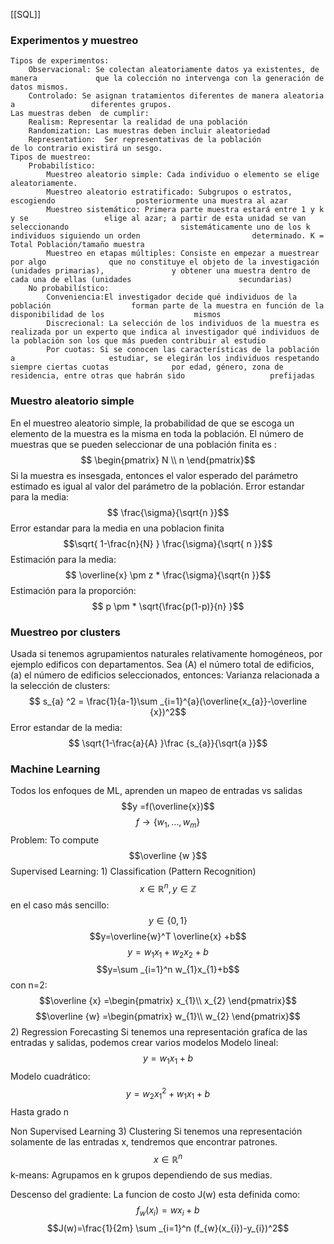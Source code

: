 [[SQL]]

### Experimentos y muestreo
	Tipos de experimentos:
		Observacional: Se colectan aleatoriamente datos ya existentes, de manera             que la colección no intervenga con la generación de datos mismos.
		Controlado: Se asignan tratamientos diferentes de manera aleatoria a                 diferentes grupos.
	Las muestras deben  de cumplir:
		Realism: Representar la realidad de una población 
		Randomization: Las muestras deben incluir aleatoriedad
		Representation:  Ser representativas de la población
	de lo contrario existirá un sesgo.
	Tipos de muestreo:
		Probabilístico:
			Muestreo aleatorio simple: Cada individuo o elemento se elige                       aleatoriamente.
			Muestreo aleatorio estratificado: Subgrupos o estratos, escogiendo                  posteriormente una muestra al azar
			Muestreo sistemático: Primera parte muestra estará entre 1 y k y se                 elige al azar; a partir de esta unidad se van seleccionando                         sistemáticamente uno de los k individuos siguiendo un orden                         determinado. K = Total Población/tamaño muestra
			Muestreo en etapas múltiples: Consiste en empezar a muestrear por algo              que no constituye el objeto de la investigación (unidades primarias),               y obtener una muestra dentro de cada una de ellas (unidades                        secundarias)
		No probabilístico:
			Conveniencia:El investigador decide qué individuos de la población                  forman parte de la muestra en función de la disponibilidad de los                    mismos
			Discrecional: La selección de los individuos de la muestra es                       realizada por un experto que indica al investigador qué individuos de               la población son los que más pueden contribuir al estudio
			Por cuotas: Si se conocen las características de la población a                     estudiar, se elegirán los individuos respetando siempre ciertas cuotas              por edad, género, zona de residencia, entre otras que habrán sido                   prefijadas
### Muestro aleatorio simple
En el muestreo aleatorio simple, la probabilidad de que se escoga un elemento de la muestra es la misma en toda la población. El número de muestras que se pueden seleccionar de una población finita es :
$$ \begin{pmatrix}   N \\ n \end{pmatrix}$$
Si la muestra es insesgada, entonces el valor esperado del parámetro estimado es igual al valor del parámetro de la población.
	Error estandar para la media:$$ \frac{\sigma}{\sqrt{n  }}$$Error estandar para la media en una poblacion finita
$$\sqrt{ 1-\frac{n}{N} } \frac{\sigma}{\sqrt{ n }}$$
	Estimación para la media: $$ \overline{x} \pm z * \frac{\sigma}{\sqrt{n  }}$$
	Estimación para la proporción: $$ p \pm * \sqrt{\frac{p(1-p)}{n}  }$$
### Muestreo por clusters
Usada si tenemos agrupamientos  naturales relativamente homogéneos, por ejemplo edificos con departamentos.
Sea (A) el número total de edificios, (a) el número de edificios seleccionados, entonces:
	Varianza relacionada a la selección de clusters:
	$$ s_{a} ^2 = \frac{1}{a-1}\sum _{i=1}^{a}(\overline{x_{a}}-\overline {x})^2$$
	Error estandar de la media:
	$$ \sqrt{1-\frac{a}{A}  }\frac {s_{a}}{\sqrt{a  }}$$






### Machine Learning
Todos los enfoques de ML, aprenden un mapeo de entradas vs salidas
$$y =f(\overline{x})$$
$$f \rightarrow \{ w_1 ,\dots,w_{m} \}$$
Problem: To compute  $$\overline {w }$$
Supervised Learning:
	1) Classification (Pattern Recognition)
	$$ x \in \mathbb{R}^n , y \in \mathbb{Z}$$
en el caso más sencillo:
$$y\in \{ 0,1\}$$
$$y=\overline{w}^T \overline{x} +b$$
$$y=w_{1 } x_{1}+w_{2}x_{2}+b$$
$$y=\sum _{i=1}^n w_{1}x_{1}+b$$
con n=2:
$$\overline {x} =\begin{pmatrix}
 x_{1}\\ x_{2}
\end{pmatrix}$$
$$\overline {w} =\begin{pmatrix}
 w_{1}\\ w_{2}
\end{pmatrix}$$
	2) Regression Forecasting
		Si tenemos una representación grafíca de las entradas y salidas, podemos crear varios modelos
		Modelo lineal:
			$$y= w_{1}x_{1}+b$$
		Modelo cuadrático:
		$$y=w_{2}x_{1}^2 +w_{1}x_{1}+b$$
		Hasta grado n

Non Supervised Learning
	3) Clustering
		Si tenemos una representación solamente de las entradas x, tendremos que encontrar patrones.
		$$x\in \mathbb{R}^n$$
			k-means:
			Agrupamos en k grupos dependiendo de sus medias.
			
Descenso del gradiente:
La funcion de costo J(w) esta definida como:
$$f_{w}(x_{i})=wx_{i}+b
$$$$J(w)=\frac{1}{2m} \sum  _{i=1}^n (f_{w}(x_{i})-y_{i})^2$$
